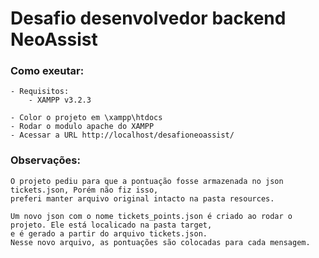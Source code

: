 # Desafio desenvolvedor backend NeoAssist

### Como exeutar:

    - Requisitos:
        - XAMPP v3.2.3

    - Color o projeto em \xampp\htdocs
    - Rodar o modulo apache do XAMPP
    - Acessar a URL http://localhost/desafioneoassist/

### Observações:
    
    O projeto pediu para que a pontuação fosse armazenada no json tickets.json, Porém não fiz isso, 
    preferi manter arquivo original intacto na pasta resources. 

    Um novo json com o nome tickets_points.json é criado ao rodar o projeto. Ele está localicado na pasta target,
    e é gerado a partir do arquivo tickets.json.
    Nesse novo arquivo, as pontuações são colocadas para cada mensagem.


